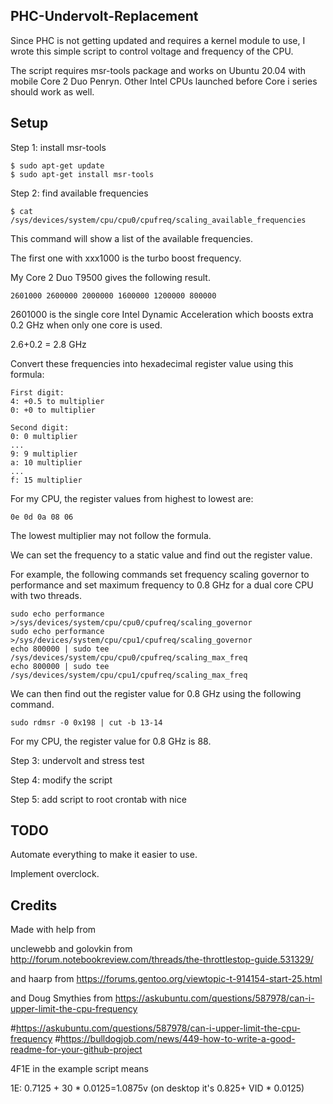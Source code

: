 ## PHC-Undervolt-Replacement
Since PHC is not getting updated and requires a kernel module to use, I wrote this simple script to control voltage and frequency of the CPU.

The script requires msr-tools package and works on Ubuntu 20.04 with mobile Core 2 Duo Penryn. Other Intel CPUs launched before Core i series should work as well.
	
## Setup

Step 1: install msr-tools
```
$ sudo apt-get update
$ sudo apt-get install msr-tools
```

Step 2: find available frequencies
```
$ cat /sys/devices/system/cpu/cpu0/cpufreq/scaling_available_frequencies
```
This command will show a list of the available frequencies.

The first one with xxx1000 is the turbo boost frequency.

My Core 2 Duo T9500 gives the following result.
```
2601000 2600000 2000000 1600000 1200000 800000
```
2601000 is the single core Intel Dynamic Acceleration which boosts extra 0.2 GHz when only one core is used.

2.6+0.2 = 2.8 GHz

Convert these frequencies into hexadecimal register value using this formula: 
```
First digit:
4: +0.5 to multiplier
0: +0 to multiplier

Second digit:
0: 0 multiplier
...
9: 9 multiplier
a: 10 multiplier
...
f: 15 multiplier
```
For my CPU, the register values from highest to lowest are:
```
0e 0d 0a 08 06
```
The lowest multiplier may not follow the formula.

We can set the frequency to a static value and find out the register value.

For example, the following commands set frequency scaling governor to performance and set maximum frequency to 0.8 GHz for a dual core CPU with two threads. 
```
sudo echo performance >/sys/devices/system/cpu/cpu0/cpufreq/scaling_governor
sudo echo performance >/sys/devices/system/cpu/cpu1/cpufreq/scaling_governor
echo 800000 | sudo tee /sys/devices/system/cpu/cpu0/cpufreq/scaling_max_freq
echo 800000 | sudo tee /sys/devices/system/cpu/cpu1/cpufreq/scaling_max_freq
```
We can then find out the register value for 0.8 GHz using the following command.
```
sudo rdmsr -0 0x198 | cut -b 13-14
```
For my CPU, the register value for 0.8 GHz is 88.

Step 3: undervolt and stress test

Step 4: modify the script

Step 5: add script to root crontab with nice

## TODO
Automate everything to make it easier to use.

Implement overclock.

## Credits
Made with help from

unclewebb and golovkin from http://forum.notebookreview.com/threads/the-throttlestop-guide.531329/

and haarp from https://forums.gentoo.org/viewtopic-t-914154-start-25.html

and Doug Smythies from https://askubuntu.com/questions/587978/can-i-upper-limit-the-cpu-frequency






#https://askubuntu.com/questions/587978/can-i-upper-limit-the-cpu-frequency
#https://bulldogjob.com/news/449-how-to-write-a-good-readme-for-your-github-project

4F1E in the example script means



1E: 0.7125 + 30 * 0.0125=1.0875v (on desktop it's 0.825+ VID * 0.0125)
